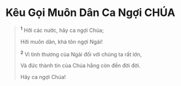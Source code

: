 # Kêu Gọi Muôn Dân Ca Ngợi CHÚA

> <sup><b>1</b></sup> Hỡi các nước, hãy ca ngợi Chúa;
> 
> Hỡi muôn dân, khá tôn ngợi Ngài!
> 
> <sup><b>2</b></sup> Vì tình thương của Ngài đối với chúng ta rất lớn,
> 
> Và đức thành tín của Chúa hằng còn đến đời đời.
> 
> Hãy ca ngợi Chúa!
>